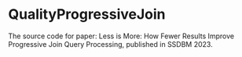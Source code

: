 # QualityProgressiveJoin
The source code for paper: Less is More: How Fewer Results Improve Progressive Join Query Processing, published in SSDBM 2023.
